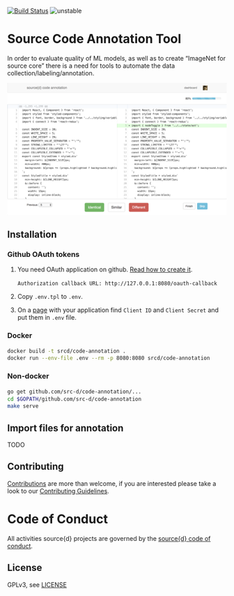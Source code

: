 [![Build Status](https://travis-ci.org/src-d/go-git.svg)](https://travis-ci.org/src-d/go-git)
![unstable](https://svg-badge.appspot.com/badge/stability/unstable?a)

# Source Code Annotation Tool

In order to evaluate quality of ML models, as well as to create “ImageNet for source core” there is a need for tools to automate the data collection/labeling/annotation.

![Screenshot](.github/screenshot.png?raw=true)

## Installation

### Github OAuth tokens

1. You need OAuth application on github. [Read how to create it](https://developer.github.com/apps/building-oauth-apps/creating-an-oauth-app/).

    `Authorization callback URL: http://127.0.0.1:8080/oauth-callback`

2. Copy `.env.tpl` to `.env`.

3. On a [page](https://github.com/settings/developers) with your application find `Client ID` and `Client Secret` and put them in `.env` file.

### Docker

```bash
docker build -t srcd/code-annotation .
docker run --env-file .env --rm -p 8080:8080 srcd/code-annotation
```

### Non-docker

```bash
go get github.com/src-d/code-annotation/...
cd $GOPATH/github.com/src-d/code-annotation
make serve
```

## Import files for annotation

TODO

## Contributing

[Contributions](https://github.com/src-d/code-annotation/issues) are more than welcome, if you are interested please take a look to
our [Contributing Guidelines](CONTRIBUTING.md).

# Code of Conduct

All activities source{d} projects are governed by the [source{d} code of conduct](CODE_OF_CONDUCT.md).

## License

GPLv3, see [LICENSE](LICENSE)

